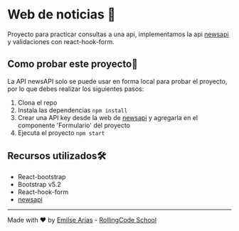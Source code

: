 # Web de noticias 📝​

Proyecto para practicar consultas a una api, implementamos la api [newsapi](https://newsapi.org/) y validaciones con react-hook-form.

## Como probar este proyecto ​📱​

La API newsAPI solo se puede usar en forma local para probar el proyecto, por lo que debes realizar los siguientes pasos:

1. Clona el repo 
1. Instala las dependencias `npm install`
1. Crear una API key desde la web de [newsapi](https://newsapi.org/) y agregarla en el componente 'Formulario' del proyecto
1. Ejecuta el proyecto `npm start`


## Recursos utilizados ​🛠️​

- React-bootstrap
- Bootstrap v5.2
- React-hook-form 
- [newsapi](https://newsapi.org/)

___

Made with ❤️ by [Emilse Arias](https://github.com/earias08) - [RollingCode School](https://rollingcodeschool.com/)